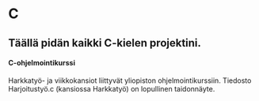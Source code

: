 # C

## Täällä pidän kaikki C-kielen projektini.

#### C-ohjelmointikurssi
Harkkatyö- ja viikkokansiot liittyvät yliopiston ohjelmointikurssiin. Tiedosto Harjoitustyö.c (kansiossa Harkkatyö) on lopullinen taidonnäyte.
